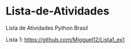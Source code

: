 # Lista-de-Atividades
Lista de Atividades Python Brasil

Lista 1: https://github.com/Migguel12/Lista1_ex1
